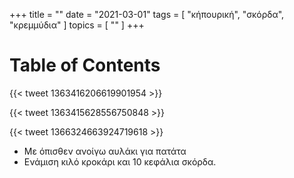+++
title = ""
date = "2021-03-01"
tags = [ "κήπουρική", "σκόρδα", "κρεμμύδια" ]
topics = [ "" ]
+++


# Table of Contents



{{< tweet 1363416206619901954 >}}

{{< tweet 1363415628556750848 >}}

{{< tweet 1366324663924719618 >}}

-   Με όπισθεν ανοίγω αυλάκι  για πατάτα
-   Ενάμιση κιλό κροκάρι και 10 κεφάλια σκόρδα.
